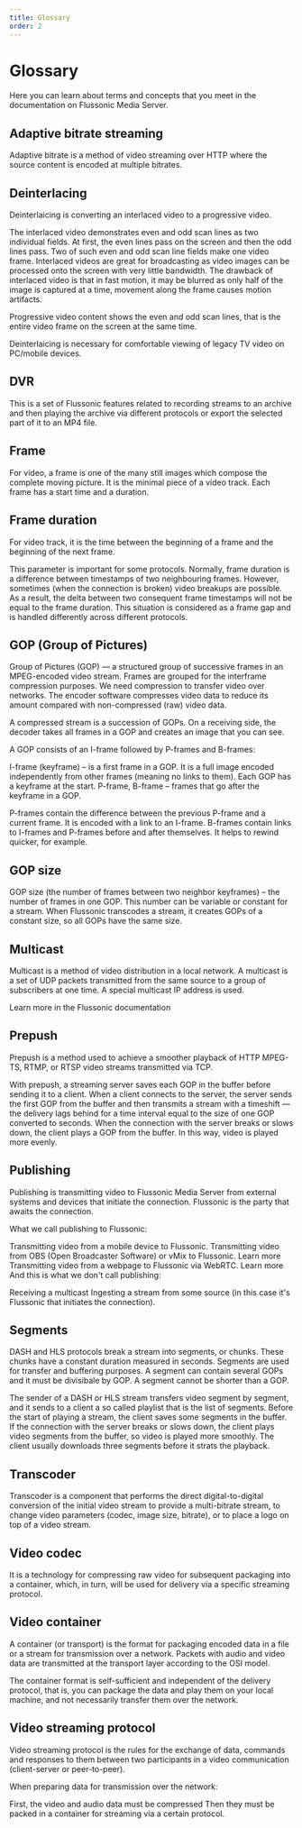 ```yaml
---
title: Glossary
order: 2
---
```


# Glossary
Here you can learn about terms and concepts that you meet in the documentation on Flussonic Media Server.

## Adaptive bitrate streaming
Adaptive bitrate is a method of video streaming over HTTP where the source content is encoded at multiple bitrates.

## Deinterlacing

Deinterlaicing is converting an interlaced video to a progressive video.

The interlaced video demonstrates even and odd scan lines as two individual fields. At first, the even lines pass on the screen and then the odd lines pass. Two of such even and odd scan line fields make one video frame. Interlaced videos are great for broadcasting as video images can be processed onto the screen with very little bandwidth. The drawback of interlaced video is that in fast motion, it may be blurred as only half of the image is captured at a time, movement along the frame causes motion artifacts.

Progressive video content shows the even and odd scan lines, that is the entire video frame on the screen at the same time.

Deinterlaicing is necessary for comfortable viewing of legacy TV video on PC/mobile devices.

## DVR
This is a set of Flussonic features related to recording streams to an archive and then playing the archive via different protocols or export the selected part of it to an MP4 file.

## Frame 
For video, a frame is one of the many still images which compose the complete moving picture. It is the minimal piece of a video track. Each frame has a start time and a duration.

## Frame duration
For video track, it is the time between the beginning of a frame and the beginning of the next frame.

This parameter is important for some protocols. Normally, frame duration is a difference between timestamps of two neighbouring frames. However, sometimes (when the connection is broken) video breakups are possible. As a result, the delta between two consequent frame timestamps will not be equal to the frame duration. This situation is considered as a frame gap and is handled differently across different protocols.

## GOP (Group of Pictures)
Group of Pictures (GOP) — a structured group of successive frames in an MPEG-encoded video stream. Frames are grouped for the interframe compression purposes. We need compression to transfer video over networks. The encoder software compresses video data to reduce its amount compared with non-compressed (raw) video data.

A compressed stream is a succession of GOPs. On a receiving side, the decoder takes all frames in a GOP and creates an image that you can see.

A GOP consists of an I-frame followed by P-frames and B-frames:

I-frame (keyframe) – is a first frame in a GOP. It is a full image encoded independently from other frames (meaning no links to them). Each GOP has a keyframe at the start.
P-frame, B-frame – frames that go after the keyframe in a GOP.

P-frames contain the difference between the previous P-frame and a current frame. It is encoded with a link to an I-frame.
B-frames contain links to I-frames and P-frames before and after themselves. It helps to rewind quicker, for example.

## GOP size
GOP size (the number of frames between two neighbor keyframes) – the number of frames in one GOP. This number can be variable or constant for a stream. When Flussonic transcodes a stream, it creates GOPs of a constant size, so all GOPs have the same size.

## Multicast
Multicast is a method of video distribution in a local network. A multicast is a set of UDP packets transmitted from the same source to a group of subscribers at one time. A special multicast IP address is used.

Learn more in the Flussonic documentation

## Prepush
Prepush is a method used to achieve a smoother playback of HTTP MPEG-TS, RTMP, or RTSP video streams transmitted via TCP.

With prepush, a streaming server saves each GOP in the buffer before sending it to a client. When a client connects to the server, the server sends the first GOP from the buffer and then transmits a stream with a timeshift — the delivery lags behind for a time interval equal to the size of one GOP converted to seconds. When the connection with the server breaks or slows down, the client plays a GOP from the buffer. In this way, video is played more evenly.

## Publishing
Publishing is transmitting video to Flussonic Media Server from external systems and devices that initiate the connection. Flussonic is the party that awaits the connection.

What we call publishing to Flussonic:

Transmitting video from a mobile device to Flussonic.
Transmitting video from OBS (Open Broadcaster Software) or vMix to Flussonic. Learn more
Transmitting video from a webpage to Flussonic via WebRTC. Learn more
And this is what we don't call publishing:

Receiving a multicast
Ingesting a stream from some source (in this case it's Flussonic that initiates the connection).

## Segments
DASH and HLS protocols break a stream into segments, or chunks. These chunks have a constant duration measured in seconds. Segments are used for transfer and buffering purposes. A segment can contain several GOPs and it must be divisibale by GOP. A segment cannot be shorter than a GOP.

The sender of a DASH or HLS stream transfers video segment by segment, and it sends to a client a so called playlist that is the list of segments. Before the start of playing a stream, the client saves some segments in the buffer. If the connection with the server breaks or slows down, the client plays video segments from the buffer, so video is played more smoothly. The client usually downloads three segments before it strats the playback.

## Transcoder
Transcoder is a component that performs the direct digital-to-digital conversion of the initial video stream to provide a multi-bitrate stream, to change video parameters (codec, image size, bitrate), or to place a logo on top of a video stream.

## Video codec
It is a technology for compressing raw video for subsequent packaging into a container, which, in turn, will be used for delivery via a specific streaming protocol.

## Video container
A container (or transport) is the format for packaging encoded data in a file or a stream for transmission over a network. Packets with audio and video data are transmitted at the transport layer according to the OSI model.

The container format is self-sufficient and independent of the delivery protocol, that is, you can package the data and play them on your local machine, and not necessarily transfer them over the network.

## Video streaming protocol
Video streaming protocol is the rules for the exchange of data, commands and responses to them between two participants in a video communication (client-server or peer-to-peer).

When preparing data for transmission over the network:

First, the video and audio data must be compressed
Then they must be packed in a container for streaming via a certain protocol.